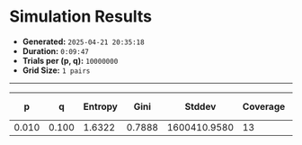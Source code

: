 # Simulation Results
- **Generated:** `2025-04-21 20:35:18`
- **Duration:** `0:09:47`
- **Trials per (p, q):** `10000000`
- **Grid Size:** `1 pairs`

---

| p | q | Entropy | Gini | Stddev | Coverage | Mode | Best Fit | JS (Uniform) | JS (Suliman) | JS (F&#8209;V) |
|---|---|---------|------|--------|----------|------|----------|--------------|--------------|----------------|
| 0.010 | 0.100 | 1.6322 | 0.7888 | 1600410.9580 | 13 | p | F-V | 0.3377 | 0.3006 | 0.2081 |